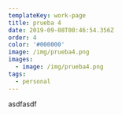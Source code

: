 ```yaml
---
templateKey: work-page
title: prueba 4
date: 2019-09-08T00:46:54.356Z
order: 4
color: '#000000'
image: /img/prueba4.png
images:
  - image: /img/prueba4.png
tags:
  - personal
---
```

asdfasdf
